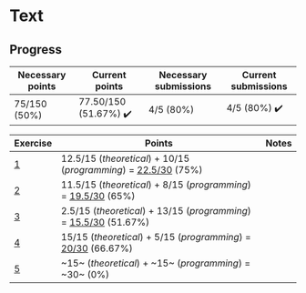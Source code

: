 # Text

## Progress

[//]: # (Progress Course Example 02 begin)

| Necessary points | Current points | Necessary submissions | Current submissions |
| --- | --- | --- | --- |
| 75/150 (50%) | 77.50/150 (51.67%) :heavy_check_mark: | 4/5 (80%) | 4/5 (80%) :heavy_check_mark: |

| Exercise | Points | Notes |
| --- | --- | --- |
| [1](ex01) | 12.5/15 (*theoretical*) + 10/15 (*programming*) = [22.5/30](ex01/feedback.pdf) (75%) |  |
| [2](ex02) | 11.5/15 (*theoretical*) + 8/15 (*programming*) = [19.5/30](ex02/feedback.pdf) (65%) |  |
| [3](ex03) | 2.5/15 (*theoretical*) + 13/15 (*programming*) = [15.5/30](ex03/feedback.pdf) (51.67%) |  |
| [4](ex04) | 15/15 (*theoretical*) + 5/15 (*programming*) = [20/30](ex04/feedback.pdf) (66.67%) |  |
| [5](ex05) | ~15~ (*theoretical*) + ~15~ (*programming*) = ~30~ (0%) |  |

[//]: # (Progress Course Example 02 end)
